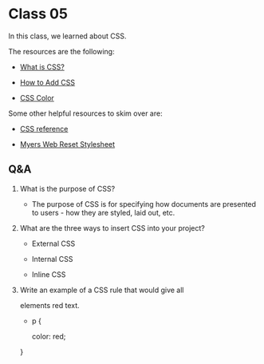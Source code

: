# Class 05

In this class, we learned about CSS.

The resources are the following:

- [What is CSS?](https://developer.mozilla.org/en-US/docs/Learn/CSS/First_steps/What_is_CSS)

- [How to Add CSS](https://www.w3schools.com/css/css_howto.asp)

- [CSS Color](https://www.w3schools.com/cssref/pr_text_color.php)

Some other helpful resources to skim over are:

- [CSS reference](https://developer.mozilla.org/en-US/docs/Web/CSS/Reference)

- [Myers Web Reset Stylesheet](https://meyerweb.com/eric/tools/css/reset/)

## Q&A

1. What is the purpose of CSS?

    - The purpose of CSS is for specifying how documents are presented to users - how they are styled, laid out, etc.

2. What are the three ways to insert CSS into your project?

    - External CSS

    - Internal CSS

    - Inline CSS

3. Write an example of a CSS rule that would give all <p> elements red text.

    - p {

        color: red;
        
    }